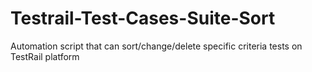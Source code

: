 # Testrail-Test-Cases-Suite-Sort
Automation script that can sort/change/delete specific criteria tests on TestRail platform
